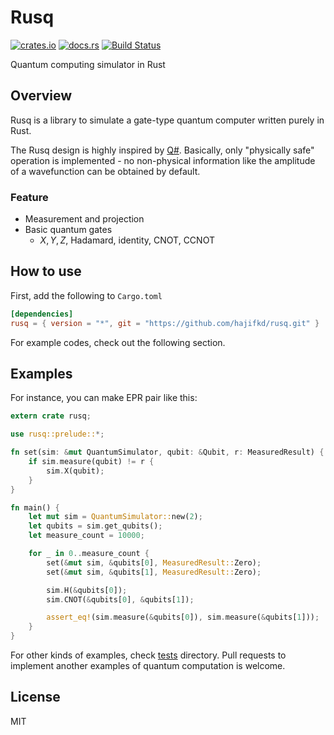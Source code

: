 # Rusq
[![crates.io](https://img.shields.io/crates/v/rusq.svg)](https://crates.io/crates/rusq)
[![docs.rs](https://docs.rs/rusq/badge.svg)](https://docs.rs/rusq/0.1.0/rusq/)
[![Build Status](https://travis-ci.org/hajifkd/rusq.svg?branch=master)](https://travis-ci.org/hajifkd/rusq)

Quantum computing simulator in Rust

## Overview

Rusq is a library to simulate a gate-type quantum computer written purely in Rust.

The Rusq design is highly inspired by [Q#](https://docs.microsoft.com/en-us/quantum/). Basically, only "physically safe" operation is implemented - no non-physical information like the amplitude of a wavefunction can be obtained by default.

### Feature

* Measurement and projection
* Basic quantum gates
    * $X, Y, Z$, Hadamard, identity, CNOT, CCNOT

## How to use

First, add the following to `Cargo.toml`

```toml
[dependencies]
rusq = { version = "*", git = "https://github.com/hajifkd/rusq.git" }
```

For example codes, check out the following section.

## Examples

For instance, you can make EPR pair like this:

```rust
extern crate rusq;

use rusq::prelude::*;

fn set(sim: &mut QuantumSimulator, qubit: &Qubit, r: MeasuredResult) {
    if sim.measure(qubit) != r {
        sim.X(qubit);
    }
}

fn main() {
    let mut sim = QuantumSimulator::new(2);
    let qubits = sim.get_qubits();
    let measure_count = 10000;

    for _ in 0..measure_count {
        set(&mut sim, &qubits[0], MeasuredResult::Zero);
        set(&mut sim, &qubits[1], MeasuredResult::Zero);

        sim.H(&qubits[0]);
        sim.CNOT(&qubits[0], &qubits[1]);

        assert_eq!(sim.measure(&qubits[0]), sim.measure(&qubits[1]));
    }
}
```

For other kinds of examples, check [tests](https://github.com/hajifkd/rusq/tree/master/tests) directory. Pull requests to implement another examples of quantum computation is welcome.

## License

MIT